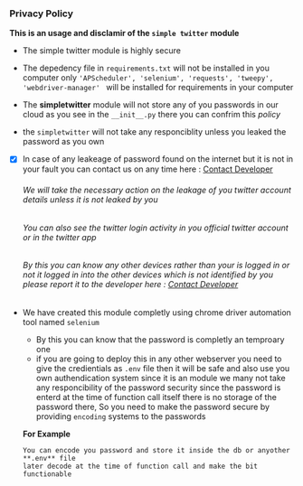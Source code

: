 ### Privacy Policy

**This is an usage and disclamir of the `simple twitter`   module**

- The simple twitter module is highly secure 
- The depedency file in `requirements.txt` will not be installed in you computer only ```'APScheduler',
        'selenium',
        'requests',
        'tweepy',
        'webdriver-manager'
        ``` will be installed for requirements in your computer
        
- The **simpletwitter** module will not store any of you passwords in our cloud as you see in the `__init__.py` there you can confrim this _policy_

- the `simpletwitter` will not take any responciblity unless you leaked the password as you own 

- [x] In case of any leakeage of password found on the internet but it is not in your fault you can contact us on any time here : [Contact Developer](mailto:abipravi11@outlook.com)   
    
   ###### We will take the necessary action on the leakage of you twitter account details unless it is not leaked by you
   ###### You can also see the twitter login activity in you official twitter account or in the twitter app
   
   ###### By this you can know any other devices rather than your is logged in or not it logged in into the other devices which is not identified by you please report it to the developer here : [Contact Developer](mailto:abipravi11@outlook.com)
          

- We have created this module completly using chrome driver automation tool named `selenium`
  - By this you can know that the password is completly an temproary one 
  - if you are going to deploy this in any other webserver you need to give the credientials as `.env` file then it will be safe and also use you own authendication system
    since it is an module we many not take any responcibility of the password security since the password is enterd at the time of function call itself there is no storage of the password there,
    So you need to make the password secure by providing `encoding` systems to the passwords
    
  **For Example**
    ```
    You can encode you password and store it inside the db or anyother **.env** file
    later decode at the time of function call and make the bit functionable
    ```
